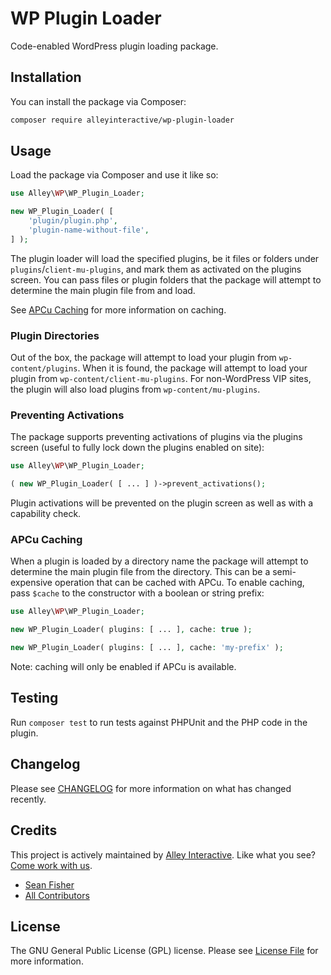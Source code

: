 # WP Plugin Loader

Code-enabled WordPress plugin loading package.

## Installation

You can install the package via Composer:

```bash
composer require alleyinteractive/wp-plugin-loader
```

## Usage

Load the package via Composer and use it like so:

```php
use Alley\WP\WP_Plugin_Loader;

new WP_Plugin_Loader( [
	'plugin/plugin.php',
	'plugin-name-without-file',
] );
```

The plugin loader will load the specified plugins, be it files or folders under
`plugins`/`client-mu-plugins`, and mark them as activated on the plugins screen.
You can pass files or plugin folders that the package will attempt to determine
the main plugin file from and load.

See [APCu Caching](#apcu-caching) for more information on caching.

### Plugin Directories

Out of the box, the package will attempt to load your plugin from
`wp-content/plugins`. When it is found, the package will attempt to load your
plugin from `wp-content/client-mu-plugins`. For non-WordPress VIP sites, the
plugin will also load plugins from `wp-content/mu-plugins`.

### Preventing Activations

The package supports preventing activations of plugins via the plugins screen
(useful to fully lock down the plugins enabled on site):

```php
use Alley\WP\WP_Plugin_Loader;

( new WP_Plugin_Loader( [ ... ] )->prevent_activations();
```

Plugin activations will be prevented on the plugin screen as well as with a
capability check.

### APCu Caching

When a plugin is loaded by a directory name the package will attempt to
determine the main plugin file from the directory. This can be a semi-expensive
operation that can be cached with APCu. To enable caching, pass `$cache` to the
constructor with a boolean or string prefix:

```php
use Alley\WP\WP_Plugin_Loader;

new WP_Plugin_Loader( plugins: [ ... ], cache: true );

new WP_Plugin_Loader( plugins: [ ... ], cache: 'my-prefix' );
```

Note: caching will only be enabled if APCu is available.

## Testing

Run `composer test` to run tests against PHPUnit and the PHP code in the plugin.

## Changelog

Please see [CHANGELOG](CHANGELOG.md) for more information on what has changed recently.

## Credits

This project is actively maintained by [Alley
Interactive](https://github.com/alleyinteractive). Like what you see? [Come work
with us](https://alley.com/careers/).

- [Sean Fisher](https://github.com/srtfisher)
- [All Contributors](../../contributors)

## License

The GNU General Public License (GPL) license. Please see [License File](LICENSE) for more information.
